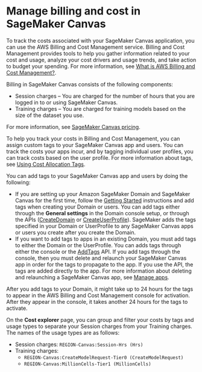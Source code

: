 # Manage billing and cost in SageMaker Canvas<a name="canvas-manage-cost"></a>

To track the costs associated with your SageMaker Canvas application, you can use the AWS Billing and Cost Management service\. Billing and Cost Management provides tools to help you gather information related to your cost and usage, analyze your cost drivers and usage trends, and take action to budget your spending\. For more information, see [What is AWS Billing and Cost Management?](https://docs.aws.amazon.com/awsaccountbilling/latest/aboutv2/billing-what-is.html)\.

Billing in SageMaker Canvas consists of the following components:
+ Session charges – You are charged for the number of hours that you are logged in to or using SageMaker Canvas\.
+ Training charges – You are charged for training models based on the size of the dataset you use\.

For more information, see [SageMaker Canvas pricing](http://aws.amazon.com/sagemaker/canvas/pricing/)\.

To help you track your costs in Billing and Cost Management, you can assign custom tags to your SageMaker Canvas app and users\. You can track the costs your apps incur, and by tagging individual user profiles, you can track costs based on the user profile\. For more information about tags, see [Using Cost Allocation Tags](https://docs.aws.amazon.com/awsaccountbilling/latest/aboutv2/cost-alloc-tags.html)\.

You can add tags to your SageMaker Canvas app and users by doing the following:
+ If you are setting up your Amazon SageMaker Domain and SageMaker Canvas for the first time, follow the [Getting Started](https://docs.aws.amazon.com/sagemaker/latest/dg/canvas-getting-started.html) instructions and add tags when creating your Domain or users\. You can add tags either through the **General settings** in the Domain console setup, or through the APIs \([CreateDomain](https://docs.aws.amazon.com/sagemaker/latest/APIReference/API_CreateDomain.html) or [CreateUserProfile](https://docs.aws.amazon.com/sagemaker/latest/APIReference/API_CreateUserProfile.html)\)\. SageMaker adds the tags specified in your Domain or UserProfile to any SageMaker Canvas apps or users you create after you create the Domain\.
+ If you want to add tags to apps in an existing Domain, you must add tags to either the Domain or the UserProfile\. You can adds tags through either the console or the [AddTags](https://docs.aws.amazon.com/sagemaker/latest/APIReference/API_AddTags.html) API\. If you add tags through the console, then you must delete and relaunch your SageMaker Canvas app in order for the tags to propagate to the app\. If you use the API, the tags are added directly to the app\. For more information about deleting and relaunching a SageMaker Canvas app, see [Manage apps](https://docs.aws.amazon.com/sagemaker/latest/dg/canvas-manage-apps.html)\.

After you add tags to your Domain, it might take up to 24 hours for the tags to appear in the AWS Billing and Cost Management console for activation\. After they appear in the console, it takes another 24 hours for the tags to activate\.

On the **Cost explorer** page, you can group and filter your costs by tags and usage types to separate your Session charges from your Training charges\. The names of the usage types are as follows:
+ Session charges: `REGION-Canvas:Session-Hrs (Hrs)`
+ Training charges:
  + `REGION-Canvas:CreateModelRequest-Tier0 (CreateModelRequest)`
  + `REGION-Canvas:MillionCells-Tier1 (MillionCells)`